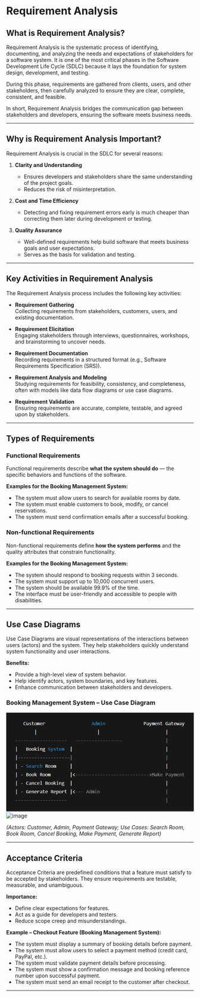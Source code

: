# Requirement Analysis

## What is Requirement Analysis?
Requirement Analysis is the systematic process of identifying, documenting, and analyzing the needs and expectations of stakeholders for a software system. It is one of the most critical phases in the Software Development Life Cycle (SDLC) because it lays the foundation for system design, development, and testing.  

During this phase, requirements are gathered from clients, users, and other stakeholders, then carefully analyzed to ensure they are clear, complete, consistent, and feasible.  

In short, Requirement Analysis bridges the communication gap between stakeholders and developers, ensuring the software meets business needs.

---

## Why is Requirement Analysis Important?
Requirement Analysis is crucial in the SDLC for several reasons:

1. **Clarity and Understanding**  
   - Ensures developers and stakeholders share the same understanding of the project goals.  
   - Reduces the risk of misinterpretation.  

2. **Cost and Time Efficiency**  
   - Detecting and fixing requirement errors early is much cheaper than correcting them later during development or testing.  

3. **Quality Assurance**  
   - Well-defined requirements help build software that meets business goals and user expectations.  
   - Serves as the basis for validation and testing.  

---

## Key Activities in Requirement Analysis
The Requirement Analysis process includes the following key activities:

- **Requirement Gathering**  
  Collecting requirements from stakeholders, customers, users, and existing documentation.  

- **Requirement Elicitation**  
  Engaging stakeholders through interviews, questionnaires, workshops, and brainstorming to uncover needs.  

- **Requirement Documentation**  
  Recording requirements in a structured format (e.g., Software Requirements Specification (SRS)).  

- **Requirement Analysis and Modeling**  
  Studying requirements for feasibility, consistency, and completeness, often with models like data flow diagrams or use case diagrams.  

- **Requirement Validation**  
  Ensuring requirements are accurate, complete, testable, and agreed upon by stakeholders.  

---

## Types of Requirements

### Functional Requirements
Functional requirements describe **what the system should do** — the specific behaviors and functions of the software.  

**Examples for the Booking Management System:**  
- The system must allow users to search for available rooms by date.  
- The system must enable customers to book, modify, or cancel reservations.  
- The system must send confirmation emails after a successful booking.  

### Non-functional Requirements
Non-functional requirements define **how the system performs** and the quality attributes that constrain functionality.  

**Examples for the Booking Management System:**  
- The system should respond to booking requests within 3 seconds.  
- The system must support up to 10,000 concurrent users.  
- The system should be available 99.9% of the time.  
- The interface must be user-friendly and accessible to people with disabilities.  

---

## Use Case Diagrams
Use Case Diagrams are visual representations of the interactions between users (actors) and the system. They help stakeholders quickly understand system functionality and user interactions.  

**Benefits:**  
- Provide a high-level view of system behavior.  
- Help identify actors, system boundaries, and key features.  
- Enhance communication between stakeholders and developers.  

### Booking Management System – Use Case Diagram  
![Use Case Diagram](./alx-booking-uc.png)  <img width="660" height="348" alt="image" src="https://github.com/user-attachments/assets/ace28472-c915-4d7b-ad9c-97bc3272ecb3" />


*(Actors: Customer, Admin, Payment Gateway; Use Cases: Search Room, Book Room, Cancel Booking, Make Payment, Generate Report)*  

---

## Acceptance Criteria
Acceptance Criteria are predefined conditions that a feature must satisfy to be accepted by stakeholders. They ensure requirements are testable, measurable, and unambiguous.  

**Importance:**  
- Define clear expectations for features.  
- Act as a guide for developers and testers.  
- Reduce scope creep and misunderstandings.  

**Example – Checkout Feature (Booking Management System):**  
- The system must display a summary of booking details before payment.  
- The system must allow users to select a payment method (credit card, PayPal, etc.).  
- The system must validate payment details before processing.  
- The system must show a confirmation message and booking reference number upon successful payment.  
- The system must send an email receipt to the customer after checkout.  

---

